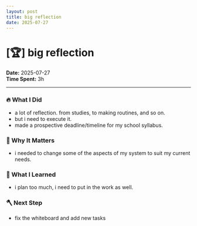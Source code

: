 ```yaml
---
layout: post
title: big reflection
date: 2025-07-27
---
```

# [🏆] big reflection

**Date:** 2025-07-27  
**Time Spent:** 3h 

---

### 🔥 What I Did
- a lot of reflection. from studies, to making routines, and so on.
- but i need to execute it.
- made a prospective deadline/timeline for my school syllabus.

### 🎯 Why It Matters
- i needed to change some of the aspects of my system to suit my current needs.

### 🧠 What I Learned
- i plan too much, i need to put in the work as well.

### 🪓 Next Step
- fix the whiteboard and add new tasks
